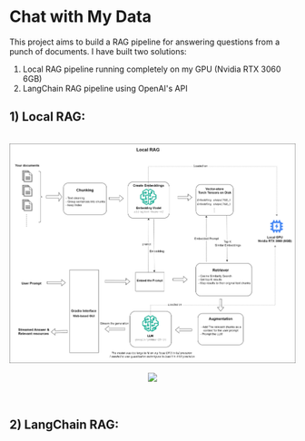# Chat with My Data
This project aims to build a RAG pipeline for answering questions from a punch of documents. I have built two solutions: 

1. Local RAG pipeline running completely on my GPU (Nvidia RTX 3060 6GB)
2. LangChain RAG pipeline using OpenAI's API

## 1) Local RAG:

<br/>
<center> 
<img src="readme_images/my_rag_chart.png">

![](https://github.com/chat_with_my_data/local_rag_demo.gif)

</center>
<br/>



## 2) LangChain RAG:
